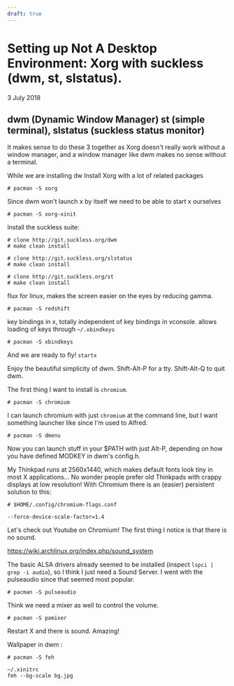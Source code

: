 ```yaml
---
draft: true
---
```

# Setting up Not A Desktop Environment: Xorg with suckless (dwm, st, slstatus).

3 July 2018

## dwm (Dynamic Window Manager) st (simple terminal), slstatus (suckless status monitor)

It makes sense to do these 3 together as Xorg doesn't really work without a window manager, and a window manager like dwm makes no sense without a terminal.

While we are installing dw
Install Xorg with a lot of related packages
```
# pacman -S xorg
```

Since dwm won't launch x by itself we need to be able to start x ourselves
```
# pacman -S xorg-xinit
```

Install the suckless suite:
```
# clone http://git.suckless.org/dwm
# make clean install
```

```
# clone http://git.suckless.org/slstatus
# make clean install
```

```
# clone http://git.suckless.org/st
# make clean install
```

flux for linux, makes the screen easier on the eyes by reducing gamma.
```
# pacman -S redshift
```

key bindings in x, totally independent of key bindings in vconsole.
allows loading of keys through `~/.xbindkeys`

```
# pacman -S xbindkeys
```

And we are ready to fly!
`startx`

Enjoy the beautiful simplicity of dwm. Shift-Alt-P for a tty.
Shift-Alt-Q to quit dwm.

The first thing I want to install is `chromium`.

```
# pacman -S chromium
```
I can launch chromium with just `chromium` at the command line, but I want something launcher like since I'm used to Alfred.

```
# pacman -S dmenu
```
Now you can launch stuff in your $PATH with just Alt-P, depending on how you have defined MODKEY in dwm's config.h.

My Thinkpad runs at 2560x1440, which makes default fonts look tiny in most X applications... No wonder people prefer old Thinkpads with crappy displays at low resolution!  With Chromium there is an (easier) persistent solution to this:

```
# $HOME/.config/chromium-flags.conf

--force-device-scale-factor=1.4
```

Let's check out Youtube on Chromium! The first thing I notice is that there is no sound.

https://wiki.archlinux.org/index.php/sound_system

The basic ALSA drivers already seemed to be installed (inspect `lspci | grep -i audio`), so I think I just need a Sound Server. I went with the pulseaudio since that seemed most popular.

```
# pacman -S pulseaudio
```
Think we need a mixer as well to control the volume.
```
# pacman -S pamixer
```
Restart X and there is sound. Amazing!

Wallpaper in dwm :
```
# pacman -S feh

~/.xinitrc
feh --bg-scale bg.jpg
```
